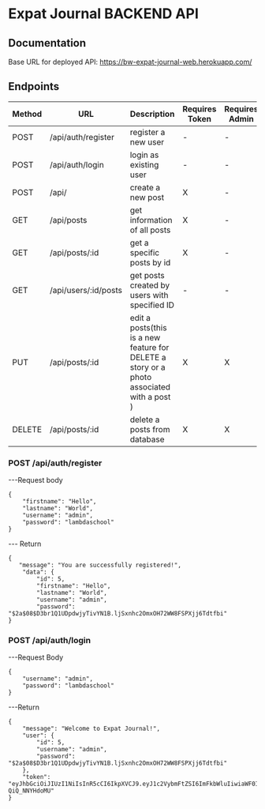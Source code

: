 # Expat Journal BACKEND API

## Documentation

Base URL for deployed API: https://bw-expat-journal-web.herokuapp.com/

## **Endpoints**

| Method | URL                  | Description                                                                               | Requires Token | Requires Admin |
| ------ | -------------------- | ----------------------------------------------------------------------------------------- | -------------- | -------------- |
| POST   | /api/auth/register   | register a new user                                                                       | -              | -              |
| POST   | /api/auth/login      | login as existing user                                                                    | -              | -              |
| POST   | /api/                | create a new post                                                                         | X              | -              |
| GET    | /api/posts           | get information of all posts                                                              | X              | -              |
| GET    | /api/posts/:id       | get a specific posts by id                                                                | X              | -              |
| GET    | /api/users/:id/posts | get posts created by users with specified ID                                              | -              | -              |
| PUT    | /api/posts/:id       | edit a posts(this is a new feature for DELETE a story or a photo associated with a post ) | X              | X              |
| DELETE | /api/posts/:id       | delete a posts from database                                                              | X              | X              |

### POST /api/auth/register

---Request body

```
{
    "firstname": "Hello",
    "lastname": "World",
    "username": "admin",
    "password": "lambdaschool"
}
```

--- Return

```
{
   "message": "You are successfully registered!",
    "data": {
        "id": 5,
        "firstname": "Hello",
        "lastname": "World",
        "username": "admin",
        "password": "$2a$08$D3br1Q1UDpdwjyTivYN1B.ljSxnhc2OmxOH72WW8FSPXjj6Tdtfbi"
}
```

### POST /api/auth/login

---Request Body

```
{
    "username": "admin",
    "password": "lambdaschool"
}
```

---Return

```
{
    "message": "Welcome to Expat Journal!",
    "user": {
        "id": 5,
        "username": "admin",
        "password": "$2a$08$D3br1Q1UDpdwjyTivYN1B.ljSxnhc2OmxOH72WW8FSPXjj6Tdtfbi"
    },
    "token": "eyJhbGciOiJIUzI1NiIsInR5cCI6IkpXVCJ9.eyJ1c2VybmFtZSI6ImFkbWluIiwiaWF0IjoxNjA1NTU0NzE3LCJleHAiOjE2MDU2NDExMTd9.nO40dHdKQBF7h9Wc6S7JJois9G6yf5-QiQ_NNYHdoMU"
}
```
